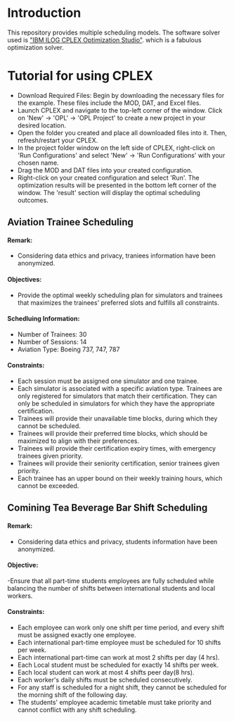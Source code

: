 # Introduction
This repository provides multiple scheduling models. The software solver used is ["IBM ILOG CPLEX Optimization Studio"](https://www.ibm.com/products/ilog-cplex-optimization-studio).  which is a fabulous optimization solver.

# Tutorial for using CPLEX
- Download Required Files: Begin by downloading the necessary files for the example. These files include the MOD, DAT, and Excel files.
- Launch CPLEX and navigate to the top-left corner of the window. Click on 'New' → 'OPL' → 'OPL Project' to create a new project in your desired location.
- Open the folder you created and place all downloaded files into it. Then, refresh/restart your CPLEX.
- In the project folder window on the left side of CPLEX, right-click on 'Run Configurations' and select 'New' → 'Run Configurations' with your chosen name.
- Drag the MOD and DAT files into your created configuration.
- Right-click on your created configuration and select 'Run'. The optimization results will be presented in the bottom left corner of the window. The 'result' section will display the optimal scheduling outcomes.

## Aviation Trainee Scheduling
#### Remark:
- Considering data ethics and privacy, traniees information have been anonymized.

#### Objectives:
- Provide the optimal weekly scheduling plan for simulators and trainees that maximizes the trainees' preferred slots and fulfills all constraints.
  
#### Schedluing Information:
- Number of Trainees: 30
- Number of Sessions: 14
- Aviation Type: Boeing 737, 747, 787

#### Constraints:
- Each session must be assigned one simulator and one trainee.
- Each simulator is associated with a specific aviation type. Trainees are only registered for simulators that match their certification. They can only be scheduled in simulators for which they have the appropriate certification.
- Trainees will provide their unavailable time blocks, during which they cannot be scheduled.
- Trainees will provide their preferred time blocks, which should be maximized to align with their preferences.
- Trainees will provide their certification expiry times, with emergency trainees given priority.
- Trainees will provide their seniority certification, senior trainees given priority.
- Each trainee has an upper bound on their weekly training hours, which cannot be exceeded.


  
## Comining Tea Beverage Bar Shift Scheduling
#### Remark:
- Considering data ethics and privacy, students information have been anonymized.

#### Objective: 
-Ensure that all part-time students employees are fully scheduled while balancing the number of shifts between international students and local workers.

#### Constraints:
- Each employee can work only one shift per time period, and every shift must be assigned exactly one employee.
- Each international part-time employee must be scheduled for 10 shifts per week.
- Each international part-time can work at most 2 shifts per day (4 hrs).
- Each Local student must be scheduled for exactly 14 shifts per week.
- Each local student can work at most 4 shifts peer day(8 hrs).
- Each worker's daily shifts must be scheduled consecutively.
- For any staff is scheduled for a night shift, they cannot be scheduled for the morning shift of the following day.
- The students' employee academic timetable must take priority and cannot conflict with any shift scheduling.
